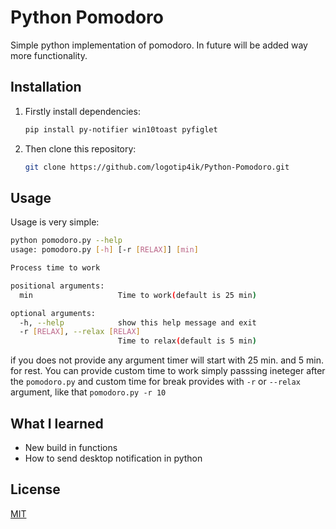 # Python Pomodoro
Simple python implementation of pomodoro. In future will be added way more functionality.

## Installation

1. Firstly install dependencies:
    ```bash
    pip install py-notifier win10toast pyfiglet
    ```
2. Then clone this repository:
    ```bash
    git clone https://github.com/logotip4ik/Python-Pomodoro.git
    ```

## Usage
Usage is very simple:
```bash
python pomodoro.py --help
usage: pomodoro.py [-h] [-r [RELAX]] [min]

Process time to work

positional arguments:
  min                   Time to work(default is 25 min)

optional arguments:
  -h, --help            show this help message and exit
  -r [RELAX], --relax [RELAX]
                        Time to relax(default is 5 min)
```

if you does not provide any argument timer will start with 25 min. and 5 min. for rest. You can provide custom time to work simply passsing ineteger after the ``pomodoro.py`` and custom time for break provides with ``-r`` or ``--relax`` argument, like that ``pomodoro.py -r 10``

## What I learned
* New build in functions
* How to send desktop notification in python

## License
[MIT](https://choosealicense.com/licenses/mit/)

